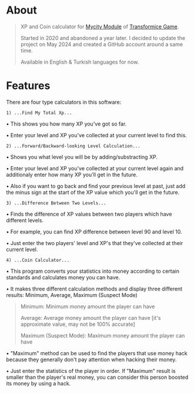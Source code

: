 # About
> XP and Coin calculator for [Mycity Module](https://transformice.fandom.com/wiki/Mycity) of [Transformice Game](https://www.transformice.com/).
>
> Started in 2020 and abandoned a year later. I decided to update the project on May 2024 and created a GitHub account around a same time.
>
> Available in English & Turkish languages for now.

# Features
There are four type calculators in this software:

``1) ...Find My Total Xp...``

• This shows you how many XP you've got so far.

• Enter your level and XP you've collected at your current level to find this.

``2) ...Forward/Backward-looking Level Calculation...``

• Shows you what level you will be by adding/substracting XP.

• Enter your level and XP you've collected at your current level again and additionaly enter how many XP you'll get in the future.

• Also if you want to go back and find your previous level at past, just add the minus sign at the start of the XP value which you'll get in the future.

``3) ...Difference Between Two Levels...``

• Finds the difference of XP values between two players which have different levels.

• For example, you can find XP difference between level 90 and level 10.

• Just enter the two players' level and XP's that they've collected at their current level.

``4) ...Coin Calculator...``

• This program converts your statistics into money according to certain standards and calculates money you can have.

• It makes three different calculation methods and display three different results: Minimum, Average, Maximum (Suspect Mode)

> Minimum: Minimum money amount the player can have
>
> Average: Average money amount the player can have [it's approximate value, may not be 100% accurate]
>
> Maximum (Suspect Mode): Maximum money amount the player can have

• "Maximum" method can be used to find the players that use money hack because they generally don't pay attention when hacking their money.

• Just enter the statistics of the player in order. If "Maximum" result is smaller than the player's real money, you can consider this person boosted its money by using a hack.
